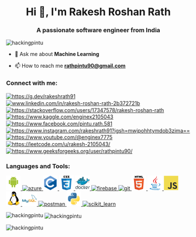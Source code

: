 <h1 align="center">Hi 👋, I'm Rakesh Roshan Rath</h1>
<h3 align="center">A passionate software engineer from India</h3>

<p align="left"> <img src="https://komarev.com/ghpvc/?username=hackingpintu&label=Profile%20views&color=0e75b6&style=flat" alt="hackingpintu" /> </p>

- 💬 Ask me about **Machine Learning**

- 📫 How to reach me **rathpintu90@gmail.com**

<h3 align="left">Connect with me:</h3>
<p align="left">
<a href="https://dev.to/https://g.dev/rakeshrath91" target="blank"><img align="center" src="https://raw.githubusercontent.com/rahuldkjain/github-profile-readme-generator/master/src/images/icons/Social/devto.svg" alt="https://g.dev/rakeshrath91" height="30" width="40" /></a>
<a href="https://linkedin.com/in/www.linkedin.com/in/rakesh-roshan-rath-2b372721b" target="blank"><img align="center" src="https://raw.githubusercontent.com/rahuldkjain/github-profile-readme-generator/master/src/images/icons/Social/linked-in-alt.svg" alt="www.linkedin.com/in/rakesh-roshan-rath-2b372721b" height="30" width="40" /></a>
<a href="https://stackoverflow.com/users/https://stackoverflow.com/users/17347578/rakesh-roshan-rath" target="blank"><img align="center" src="https://raw.githubusercontent.com/rahuldkjain/github-profile-readme-generator/master/src/images/icons/Social/stack-overflow.svg" alt="https://stackoverflow.com/users/17347578/rakesh-roshan-rath" height="30" width="40" /></a>
<a href="https://kaggle.com/https://www.kaggle.com/enginex2105043" target="blank"><img align="center" src="https://raw.githubusercontent.com/rahuldkjain/github-profile-readme-generator/master/src/images/icons/Social/kaggle.svg" alt="https://www.kaggle.com/enginex2105043" height="30" width="40" /></a>
<a href="https://fb.com/https://www.facebook.com/pintu.rath.581" target="blank"><img align="center" src="https://raw.githubusercontent.com/rahuldkjain/github-profile-readme-generator/master/src/images/icons/Social/facebook.svg" alt="https://www.facebook.com/pintu.rath.581" height="30" width="40" /></a>
<a href="https://instagram.com/https://www.instagram.com/rakeshrath91?igsh=mwjpohhtymdob3zima==" target="blank"><img align="center" src="https://raw.githubusercontent.com/rahuldkjain/github-profile-readme-generator/master/src/images/icons/Social/instagram.svg" alt="https://www.instagram.com/rakeshrath91?igsh=mwjpohhtymdob3zima==" height="30" width="40" /></a>
<a href="https://www.youtube.com/c/https://www.youtube.com/@enginex7775" target="blank"><img align="center" src="https://raw.githubusercontent.com/rahuldkjain/github-profile-readme-generator/master/src/images/icons/Social/youtube.svg" alt="https://www.youtube.com/@enginex7775" height="30" width="40" /></a>
<a href="https://www.leetcode.com/https://leetcode.com/u/rakesh-2105043/" target="blank"><img align="center" src="https://raw.githubusercontent.com/rahuldkjain/github-profile-readme-generator/master/src/images/icons/Social/leet-code.svg" alt="https://leetcode.com/u/rakesh-2105043/" height="30" width="40" /></a>
<a href="https://auth.geeksforgeeks.org/user/https://www.geeksforgeeks.org/user/rathpintu90/" target="blank"><img align="center" src="https://raw.githubusercontent.com/rahuldkjain/github-profile-readme-generator/master/src/images/icons/Social/geeks-for-geeks.svg" alt="https://www.geeksforgeeks.org/user/rathpintu90/" height="30" width="40" /></a>
</p>

<h3 align="left">Languages and Tools:</h3>
<p align="left"> <a href="https://developer.android.com" target="_blank" rel="noreferrer"> <img src="https://raw.githubusercontent.com/devicons/devicon/master/icons/android/android-original-wordmark.svg" alt="android" width="40" height="40"/> </a> <a href="https://azure.microsoft.com/en-in/" target="_blank" rel="noreferrer"> <img src="https://www.vectorlogo.zone/logos/microsoft_azure/microsoft_azure-icon.svg" alt="azure" width="40" height="40"/> </a> <a href="https://www.cprogramming.com/" target="_blank" rel="noreferrer"> <img src="https://raw.githubusercontent.com/devicons/devicon/master/icons/c/c-original.svg" alt="c" width="40" height="40"/> </a> <a href="https://www.w3schools.com/css/" target="_blank" rel="noreferrer"> <img src="https://raw.githubusercontent.com/devicons/devicon/master/icons/css3/css3-original-wordmark.svg" alt="css3" width="40" height="40"/> </a> <a href="https://www.docker.com/" target="_blank" rel="noreferrer"> <img src="https://raw.githubusercontent.com/devicons/devicon/master/icons/docker/docker-original-wordmark.svg" alt="docker" width="40" height="40"/> </a> <a href="https://firebase.google.com/" target="_blank" rel="noreferrer"> <img src="https://www.vectorlogo.zone/logos/firebase/firebase-icon.svg" alt="firebase" width="40" height="40"/> </a> <a href="https://git-scm.com/" target="_blank" rel="noreferrer"> <img src="https://www.vectorlogo.zone/logos/git-scm/git-scm-icon.svg" alt="git" width="40" height="40"/> </a> <a href="https://www.w3.org/html/" target="_blank" rel="noreferrer"> <img src="https://raw.githubusercontent.com/devicons/devicon/master/icons/html5/html5-original-wordmark.svg" alt="html5" width="40" height="40"/> </a> <a href="https://www.java.com" target="_blank" rel="noreferrer"> <img src="https://raw.githubusercontent.com/devicons/devicon/master/icons/java/java-original.svg" alt="java" width="40" height="40"/> </a> <a href="https://developer.mozilla.org/en-US/docs/Web/JavaScript" target="_blank" rel="noreferrer"> <img src="https://raw.githubusercontent.com/devicons/devicon/master/icons/javascript/javascript-original.svg" alt="javascript" width="40" height="40"/> </a> <a href="https://www.linux.org/" target="_blank" rel="noreferrer"> <img src="https://raw.githubusercontent.com/devicons/devicon/master/icons/linux/linux-original.svg" alt="linux" width="40" height="40"/> </a> <a href="https://www.mysql.com/" target="_blank" rel="noreferrer"> <img src="https://raw.githubusercontent.com/devicons/devicon/master/icons/mysql/mysql-original-wordmark.svg" alt="mysql" width="40" height="40"/> </a> <a href="https://postman.com" target="_blank" rel="noreferrer"> <img src="https://www.vectorlogo.zone/logos/getpostman/getpostman-icon.svg" alt="postman" width="40" height="40"/> </a> <a href="https://www.python.org" target="_blank" rel="noreferrer"> <img src="https://raw.githubusercontent.com/devicons/devicon/master/icons/python/python-original.svg" alt="python" width="40" height="40"/> </a> <a href="https://scikit-learn.org/" target="_blank" rel="noreferrer"> <img src="https://upload.wikimedia.org/wikipedia/commons/0/05/Scikit_learn_logo_small.svg" alt="scikit_learn" width="40" height="40"/> </a> </p>

<p><img align="left" src="https://github-readme-stats.vercel.app/api/top-langs?username=hackingpintu&show_icons=true&locale=en&layout=compact" alt="hackingpintu" /></p>

<p>&nbsp;<img align="center" src="https://github-readme-stats.vercel.app/api?username=hackingpintu&show_icons=true&locale=en" alt="hackingpintu" /></p>

<p><img align="center" src="https://github-readme-streak-stats.herokuapp.com/?user=hackingpintu&" alt="hackingpintu" /></p>
